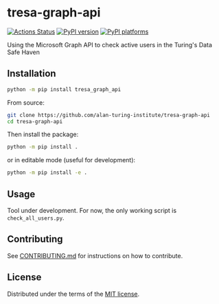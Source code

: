 # tresa-graph-api

[![Actions Status][actions-badge]][actions-link]
[![PyPI version][pypi-version]][pypi-link]
[![PyPI platforms][pypi-platforms]][pypi-link]

Using the Microsoft Graph API to check active users in the Turing's Data Safe Haven

## Installation

```bash
python -m pip install tresa_graph_api
```

From source:

```bash
git clone https://github.com/alan-turing-institute/tresa-graph-api
cd tresa-graph-api
```

Then install the package:

```bash
python -m pip install .
```

or in editable mode (useful for development):

```bash
python -m pip install -e .
```

## Usage

Tool under development. For now, the only working script is `check_all_users.py`.

## Contributing

See [CONTRIBUTING.md](CONTRIBUTING.md) for instructions on how to contribute.

## License

Distributed under the terms of the [MIT license](LICENSE).


<!-- prettier-ignore-start -->
[actions-badge]:            https://github.com/alan-turing-institute/tresa-graph-api/workflows/CI/badge.svg
[actions-link]:             https://github.com/alan-turing-institute/tresa-graph-api/actions
[pypi-link]:                https://pypi.org/project/tresa-graph-api/
[pypi-platforms]:           https://img.shields.io/pypi/pyversions/tresa-graph-api
[pypi-version]:             https://img.shields.io/pypi/v/tresa-graph-api
<!-- prettier-ignore-end -->
